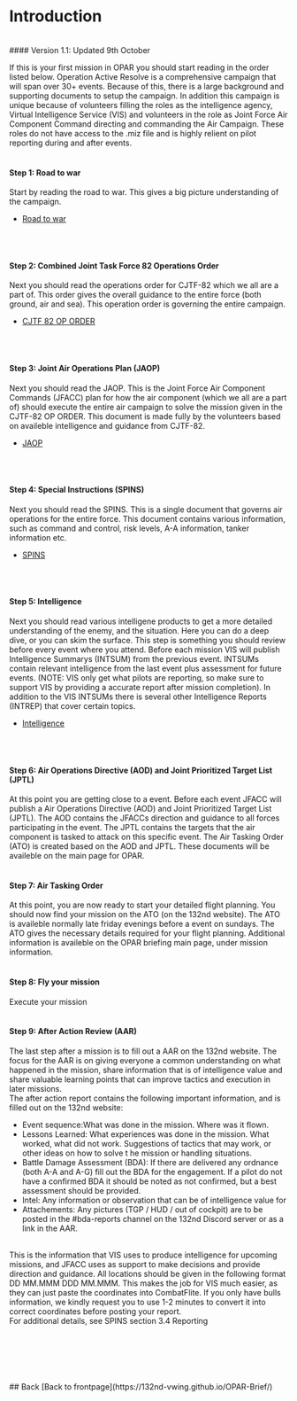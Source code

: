 # Introduction 
<br>
#### Version 1.1: Updated 9th October
<br>

If this is your first mission in OPAR you should start reading in the order listed below.
Operation Active Resolve is a comprehensive campaign that will span over 30+ events. 
Because of this, there is a large background and supporting documents to setup the campaign.
In addition this campaign is unique because of volunteers filling the roles as the intelligence agency, Virtual Intelligence Service (VIS)
and volunteers in the role as Joint Force Air Component Command directing and commanding the Air Campaign. These roles do not have access to the .miz file
and is highly relient on pilot reporting during and after events.
<br>
<br>
#### Step 1: Road to war
Start by reading the road to war. This gives a big picture understanding of the campaign.
- [Road to war](https://132nd-vwing.github.io/OPAR-Brief/SITUATION/OPAR_Road_to_war.pdf)
<br>
<br>


#### Step 2: Combined Joint Task Force 82 Operations Order
Next you should read the operations order for CJTF-82 which we all are a part of. This order gives the overall guidance to the entire force
(both ground, air and sea). This operation order is governing the entire campaign.
- [CJTF 82 OP ORDER](https://132nd-vwing.github.io/OPAR-Brief/ORDERS/OPAR%20CJTF82%20OPERATION%20ORDER.pdf)
<br>
<br>


#### Step 3: Joint Air Operations Plan (JAOP)
Next you should read the JAOP. This is the Joint Force Air Component Commands (JFACC) plan for how the air component (which we all are a part of) should execute 
the entire air campaign to solve the mission given in the CJTF-82 OP ORDER. This document is made fully by the volunteers based on availeble intelligence and guidance from 
CJTF-82.
- [JAOP](https://132nd-vwing.github.io/OPAR-Brief/ORDERS/OPAR_JFACC_JOINT_AIR_OPERATIONS_PLAN_D1.pdf)
<br>
<br>


#### Step 4: Special Instructions (SPINS)
Next you should read the SPINS. This is a single document that governs air operations for the entire force. This document contains various information, such as command and control, 
risk levels, A-A information, tanker information etc.
- [SPINS](https://132nd-vwing.github.io/OPAR-Brief/MISSION%20INFORMATION/OPAR%20JFACC%20STANDING%20SPINS.pdf)
<br>
<br>


#### Step 5: Intelligence
Next you should read various intelligene products to get a more detailed understanding of the enemy, and the situation. Here you can do a deep dive, or you can skim the surface.
This step is something you should review before every event where you attend. Before each mission VIS will publish Intelligence Summarys (INTSUM) from the previous event.
INTSUMs contain relevant intelligence from the last event plus assessment for future events. (NOTE: VIS only get what pilots are reporting, so make sure to support VIS
by providing a accurate report after mission completion).
In addition to the VIS INTSUMs there is several other Intelligence Reports (INTREP) that cover certain topics. 
- [Intelligence](https://132nd-vwing.github.io/OPAR-Brief/INTELLIGENCE/Intelligence.html)
<br>
<br>


#### Step 6: Air Operations Directive (AOD) and Joint Prioritized Target List (JPTL) 
At this point you are getting close to a event. Before each event JFACC will publish a Air Operations Directive (AOD) and Joint Prioritized Target List (JPTL).
The AOD contains the JFACCs direction and guidance to all forces participating in the event. 
The JPTL contains the targets that the air component is tasked to attack on this specific event.
The Air Tasking Order (ATO) is created based on the AOD and JPTL.
These documents will be availeble on the main page for OPAR.
<br>
<br>


#### Step 7: Air Tasking Order
At this point, you are now ready to start your detailed flight planning. You should now find your mission on the ATO (on the 132nd website). 
The ATO is availeble normally late friday evenings before a event on sundays. 
The ATO gives the necessary details required for your flight planning.
Additional information is availeble on the OPAR briefing main page, under mission information.
<br>
<br>


#### Step 8: Fly your mission
Execute your mission
<br>
<br>


#### Step 9: After Action Review (AAR)
The last step after a mission is to fill out a AAR on the 132nd website. The focus for the AAR is on giving everyone a common understanding on what happened in the mission, 
share information that is of intelligence value and share valuable learning points that can improve tactics and execution in later missions.
<br>
The after action report contains the following important information, and is filled out on the 132nd website:
-	Event sequence:What was done in the mission. Where was it flown.
-	Lessons Learned: What experiences was done in the mission. What worked, what did not work. Suggestions of tactics that may work, or other ideas on how to solve t he mission or handling situations.
-	Battle Damage Assessment (BDA): If there are delivered any ordnance (both A-A and A-G) fill out the BDA for the engagement. If a pilot do not have a confirmed BDA it should be noted as not confirmed, but a best assessment should be provided.
-	Intel: Any information or observation that can be of intelligence value for 
-	Attachements: Any pictures (TGP / HUD / out of cockpit) are to be posted in the #bda-reports channel on the 132nd Discord server or as a link in the AAR.
<br>
This is the information that VIS uses to produce intelligence for upcoming missions, and JFACC uses as support to make decisions and provide direction and guidance.
All locations should be given in the following format DD MM.MMM  DDD MM.MMM. This makes the job for VIS much easier, as they can just paste the coordinates into CombatFlite.
If you only have bulls information, we kindly request you to use 1-2 minutes to convert it into correct coordinates before posting your report.
<br>
For additional details, see SPINS section 3.4 Reporting
<br>
<br>


<br>
<br>
<br>
<br>
<br>
## Back
[Back to frontpage](https://132nd-vwing.github.io/OPAR-Brief/)